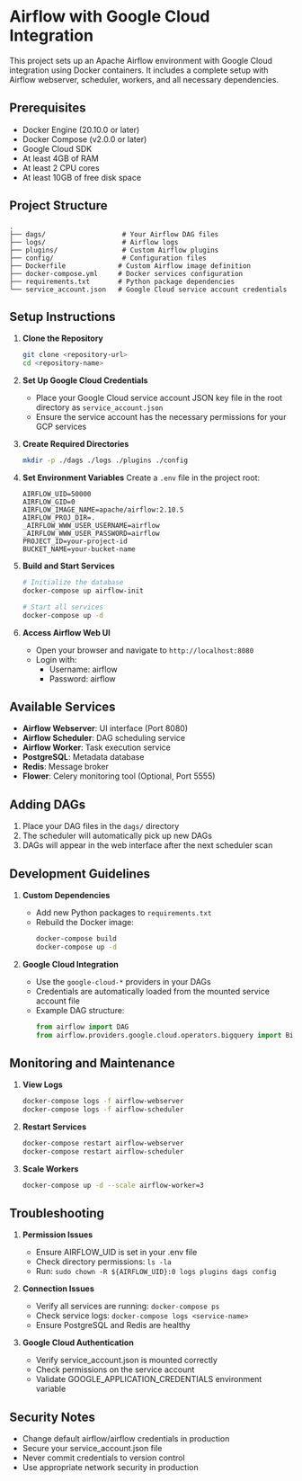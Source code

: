 # Airflow with Google Cloud Integration

This project sets up an Apache Airflow environment with Google Cloud integration using Docker containers. It includes a complete setup with Airflow webserver, scheduler, workers, and all necessary dependencies.

## Prerequisites

- Docker Engine (20.10.0 or later)
- Docker Compose (v2.0.0 or later)
- Google Cloud SDK
- At least 4GB of RAM
- At least 2 CPU cores
- At least 10GB of free disk space

## Project Structure

```
.
├── dags/                   # Your Airflow DAG files
├── logs/                   # Airflow logs
├── plugins/                # Custom Airflow plugins
├── config/                 # Configuration files
├── Dockerfile             # Custom Airflow image definition
├── docker-compose.yml     # Docker services configuration
├── requirements.txt       # Python package dependencies
└── service_account.json   # Google Cloud service account credentials
```

## Setup Instructions

1. **Clone the Repository**
   ```bash
   git clone <repository-url>
   cd <repository-name>
   ```

2. **Set Up Google Cloud Credentials**
   - Place your Google Cloud service account JSON key file in the root directory as `service_account.json`
   - Ensure the service account has the necessary permissions for your GCP services

3. **Create Required Directories**
   ```bash
   mkdir -p ./dags ./logs ./plugins ./config
   ```

4. **Set Environment Variables**
   Create a `.env` file in the project root:
   ```
   AIRFLOW_UID=50000
   AIRFLOW_GID=0
   AIRFLOW_IMAGE_NAME=apache/airflow:2.10.5
   AIRFLOW_PROJ_DIR=.
   _AIRFLOW_WWW_USER_USERNAME=airflow
   _AIRFLOW_WWW_USER_PASSWORD=airflow
   PROJECT_ID=your-project-id
   BUCKET_NAME=your-bucket-name
   ```

5. **Build and Start Services**
   ```bash
   # Initialize the database
   docker-compose up airflow-init

   # Start all services
   docker-compose up -d
   ```

6. **Access Airflow Web UI**
   - Open your browser and navigate to `http://localhost:8080`
   - Login with:
     - Username: airflow
     - Password: airflow

## Available Services

- **Airflow Webserver**: UI interface (Port 8080)
- **Airflow Scheduler**: DAG scheduling service
- **Airflow Worker**: Task execution service
- **PostgreSQL**: Metadata database
- **Redis**: Message broker
- **Flower**: Celery monitoring tool (Optional, Port 5555)

## Adding DAGs

1. Place your DAG files in the `dags/` directory
2. The scheduler will automatically pick up new DAGs
3. DAGs will appear in the web interface after the next scheduler scan

## Development Guidelines

1. **Custom Dependencies**
   - Add new Python packages to `requirements.txt`
   - Rebuild the Docker image:
     ```bash
     docker-compose build
     docker-compose up -d
     ```

2. **Google Cloud Integration**
   - Use the `google-cloud-*` providers in your DAGs
   - Credentials are automatically loaded from the mounted service account file
   - Example DAG structure:
     ```python
     from airflow import DAG
     from airflow.providers.google.cloud.operators.bigquery import BigQueryExecuteQueryOperator
     ```

## Monitoring and Maintenance

1. **View Logs**
   ```bash
   docker-compose logs -f airflow-webserver
   docker-compose logs -f airflow-scheduler
   ```

2. **Restart Services**
   ```bash
   docker-compose restart airflow-webserver
   docker-compose restart airflow-scheduler
   ```

3. **Scale Workers**
   ```bash
   docker-compose up -d --scale airflow-worker=3
   ```

## Troubleshooting

1. **Permission Issues**
   - Ensure AIRFLOW_UID is set in your .env file
   - Check directory permissions: `ls -la`
   - Run: `sudo chown -R ${AIRFLOW_UID}:0 logs plugins dags config`

2. **Connection Issues**
   - Verify all services are running: `docker-compose ps`
   - Check service logs: `docker-compose logs <service-name>`
   - Ensure PostgreSQL and Redis are healthy

3. **Google Cloud Authentication**
   - Verify service_account.json is mounted correctly
   - Check permissions on the service account
   - Validate GOOGLE_APPLICATION_CREDENTIALS environment variable

## Security Notes

- Change default airflow/airflow credentials in production
- Secure your service_account.json file
- Never commit credentials to version control
- Use appropriate network security in production
